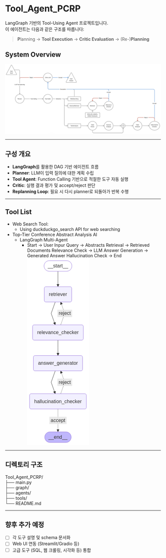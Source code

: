 # Tool_Agent_PCRP

LangGraph 기반의 Tool-Using Agent 프로젝트입니다.  
이 에이전트는 다음과 같은 구조를 따릅니다:

> **P**lanning → **Tool Execution** → **Critic Evaluation** → (Re-)**Planning**
## System Overview

![System Overview](SystemOverview.png)

---

## 구성 개요

- **LangGraph**를 활용한 DAG 기반 에이전트 흐름
- **Planner**: LLM이 입력 질의에 대한 계획 수립
- **Tool Agent**: Function Calling 기반으로 적절한 도구 자동 실행
- **Critic**: 실행 결과 평가 및 accept/reject 판단
- **Replanning Loop**: 필요 시 다시 planner로 되돌아가 반복 수행

---

## Tool List

- Web Search Tool:
    - Using duckduckgo_search API for web searching
- Top-Tier Conference Abstract Analysis AI
    - LangGraph Multi-Agent
        - Start → User Inpur Query → Abstracts Retrieval → Retrieved Documents Relevance Check → LLM Answer Generation → Generated Answer Hallucination Check → End  
![Abstract Analysis AI WorkFlow](abstract_agent_workflow.png)


---

## 디렉토리 구조
Tool_Agent_PCRP/  
├── main.py  
├── graph/  
├── agents/  
├── tools/  
└── README.md  

---

## 향후 추가 예정

- [ ] 각 도구 설명 및 schema 문서화
- [ ] Web UI 연동 (Streamlit/Gradio 등)
- [ ] 고급 도구 (SQL, 웹 크롤링, 시각화 등) 통합
